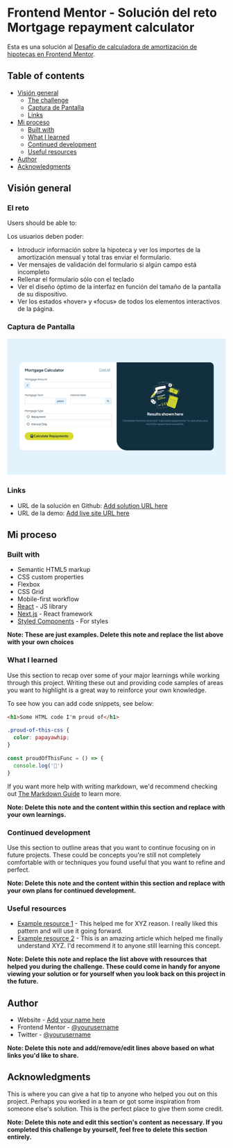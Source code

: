 # Frontend Mentor - Solución del reto Mortgage repayment calculator

Esta es una solución al [Desafío de calculadora de amortización de hipotecas en Frontend Mentor](https://www.frontendmentor.io/challenges/mortgage-repayment-calculator-Galx1LXK73).

## Table of contents

- [Visión general](#Visión-general)
  - [The challenge](#El-reto)
  - [Captura de Pantalla](#Captura-de-Pantalla)
  - [Links](#links)
- [Mi proceso](#mi-proceso)
  - [Built with](#built-with)
  - [What I learned](#what-i-learned)
  - [Continued development](#continued-development)
  - [Useful resources](#useful-resources)
- [Author](#author)
- [Acknowledgments](#acknowledgments)

## Visión general

### El reto

Users should be able to:

Los usuarios deben poder:

- Introducir información sobre la hipoteca y ver los importes de la amortización mensual y total tras enviar el formulario.
- Ver mensajes de validación del formulario si algún campo está incompleto
- Rellenar el formulario sólo con el teclado
- Ver el diseño óptimo de la interfaz en función del tamaño de la pantalla de su dispositivo.
- Ver los estados «hover» y «focus» de todos los elementos interactivos de la página.

### Captura de Pantalla

![](./preview.png)

### Links

- URL de la solución en Github: [Add solution URL here](https://github.com/dCris96/Mortgage-calculator)
- URL de la demo: [Add live site URL here](https://dcris96.github.io/Mortgage-calculator/)

## Mi proceso

### Built with

- Semantic HTML5 markup
- CSS custom properties
- Flexbox
- CSS Grid
- Mobile-first workflow
- [React](https://reactjs.org/) - JS library
- [Next.js](https://nextjs.org/) - React framework
- [Styled Components](https://styled-components.com/) - For styles

**Note: These are just examples. Delete this note and replace the list above with your own choices**

### What I learned

Use this section to recap over some of your major learnings while working through this project. Writing these out and providing code samples of areas you want to highlight is a great way to reinforce your own knowledge.

To see how you can add code snippets, see below:

```html
<h1>Some HTML code I'm proud of</h1>
```
```css
.proud-of-this-css {
  color: papayawhip;
}
```
```js
const proudOfThisFunc = () => {
  console.log('🎉')
}
```

If you want more help with writing markdown, we'd recommend checking out [The Markdown Guide](https://www.markdownguide.org/) to learn more.

**Note: Delete this note and the content within this section and replace with your own learnings.**

### Continued development

Use this section to outline areas that you want to continue focusing on in future projects. These could be concepts you're still not completely comfortable with or techniques you found useful that you want to refine and perfect.

**Note: Delete this note and the content within this section and replace with your own plans for continued development.**

### Useful resources

- [Example resource 1](https://www.example.com) - This helped me for XYZ reason. I really liked this pattern and will use it going forward.
- [Example resource 2](https://www.example.com) - This is an amazing article which helped me finally understand XYZ. I'd recommend it to anyone still learning this concept.

**Note: Delete this note and replace the list above with resources that helped you during the challenge. These could come in handy for anyone viewing your solution or for yourself when you look back on this project in the future.**

## Author

- Website - [Add your name here](https://www.your-site.com)
- Frontend Mentor - [@yourusername](https://www.frontendmentor.io/profile/yourusername)
- Twitter - [@yourusername](https://www.twitter.com/yourusername)

**Note: Delete this note and add/remove/edit lines above based on what links you'd like to share.**

## Acknowledgments

This is where you can give a hat tip to anyone who helped you out on this project. Perhaps you worked in a team or got some inspiration from someone else's solution. This is the perfect place to give them some credit.

**Note: Delete this note and edit this section's content as necessary. If you completed this challenge by yourself, feel free to delete this section entirely.**
